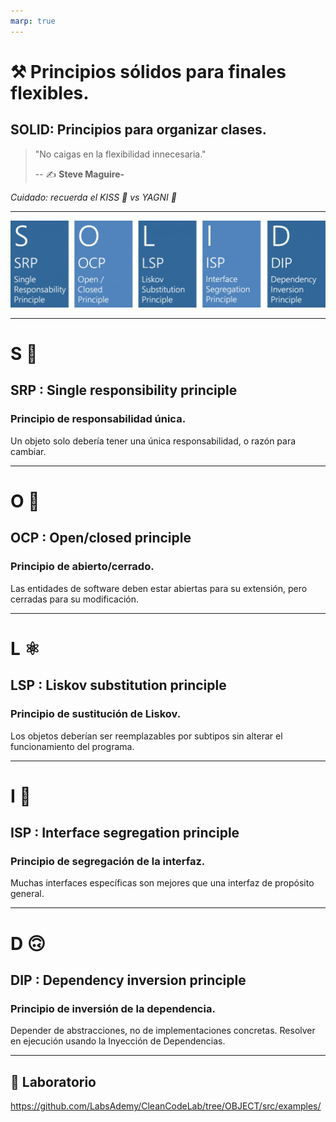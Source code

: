 ```yaml
---
marp: true
---
```


# ⚒️ Principios sólidos para finales flexibles.

## SOLID: Principios para organizar clases.

> "No caigas en la flexibilidad innecesaria."
>
> -- ✍️ **Steve Maguire-**

_Cuidado: recuerda el KISS 💋 vs YAGNI 🚫_

---

![solid diagram](./assets/solid.jpg)

---

# S 🦄

## SRP : Single responsibility principle

### Principio de responsabilidad única.
Un objeto solo debería tener una única responsabilidad, o razón para cambiar.

---

# O 🔐

## OCP : Open/closed principle

### Principio de abierto/cerrado.
Las entidades de software deben estar abiertas para su extensión, pero cerradas para su modificación.

---

# L ⚛️

## LSP : Liskov substitution principle

### Principio de sustitución de Liskov.
Los objetos deberían ser reemplazables por subtipos sin alterar el funcionamiento del programa.

---

# I 🤹

## ISP : Interface segregation principle

### Principio de segregación de la interfaz.
Muchas interfaces específicas son mejores que una interfaz de propósito general.​

---

# D 🙃

## DIP : Dependency inversion principle

### Principio de inversión de la dependencia.
Depender de abstracciones, no de implementaciones concretas. Resolver en ejecución usando la Inyección de Dependencias.

---

## 📝 Laboratorio

https://github.com/LabsAdemy/CleanCodeLab/tree/OBJECT/src/examples/